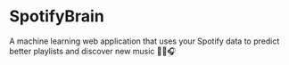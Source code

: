 # SpotifyBrain
A machine learning web application that uses your Spotify data to predict better playlists and discover new music 🎼🎤🎧
